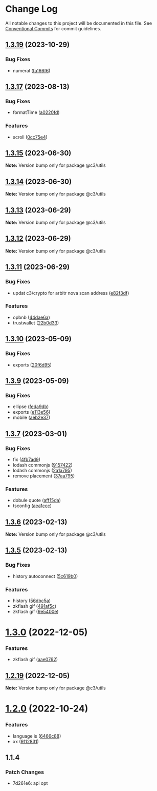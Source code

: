 # Change Log

All notable changes to this project will be documented in this file. See [Conventional Commits](https://conventionalcommits.org) for commit guidelines.

## [1.3.19](https://github.com/che3vinci/c3/compare/@c3/utils@1.3.17...@c3/utils@1.3.19) (2023-10-29)

### Bug Fixes

- numeral ([fa166f6](https://github.com/che3vinci/c3/commit/fa166f6ff590c739a9dc4e61728f1532af2a3367))

## [1.3.17](https://github.com/che3vinci/c3/compare/@c3/utils@1.3.15...@c3/utils@1.3.17) (2023-08-13)

### Bug Fixes

- formatTime ([a0220fd](https://github.com/che3vinci/c3/commit/a0220fd6e6e2fe10ec346f4c626709b3fc560f40))

### Features

- scroll ([0cc75e4](https://github.com/che3vinci/c3/commit/0cc75e4714469f1c129e926c1ce7dab9de92c50a))

## [1.3.15](https://github.com/che3vinci/c3/compare/@c3/utils@1.3.14...@c3/utils@1.3.15) (2023-06-30)

**Note:** Version bump only for package @c3/utils

## [1.3.14](https://github.com/che3vinci/c3/compare/@c3/utils@1.3.13...@c3/utils@1.3.14) (2023-06-30)

**Note:** Version bump only for package @c3/utils

## [1.3.13](https://github.com/che3vinci/c3/compare/@c3/utils@1.3.11...@c3/utils@1.3.13) (2023-06-29)

**Note:** Version bump only for package @c3/utils

## [1.3.12](https://github.com/che3vinci/c3/compare/@c3/utils@1.3.11...@c3/utils@1.3.12) (2023-06-29)

**Note:** Version bump only for package @c3/utils

## [1.3.11](https://github.com/che3vinci/c3/compare/@c3/utils@1.3.10...@c3/utils@1.3.11) (2023-06-29)

### Bug Fixes

- updat c3/crypto for arbitr nova scan address ([e82f3df](https://github.com/che3vinci/c3/commit/e82f3df5c569a6c3edfd3cb3fad1c24e7ab996ff))

### Features

- opbnb ([44dae6a](https://github.com/che3vinci/c3/commit/44dae6a59add039b26141b2261fbcfec5036a723))
- trustwallet ([22b0d33](https://github.com/che3vinci/c3/commit/22b0d3355784ae7aae7c9486b7621624fd0a7441))

## [1.3.10](https://github.com/che3vinci/c3/compare/@c3/utils@1.3.9...@c3/utils@1.3.10) (2023-05-09)

### Bug Fixes

- exports ([20f6d95](https://github.com/che3vinci/c3/commit/20f6d95b2abde328befe989e49dc2889a2a8c2bf))

## [1.3.9](https://github.com/che3vinci/c3/compare/@c3/utils@1.3.7...@c3/utils@1.3.9) (2023-05-09)

### Bug Fixes

- ellipse ([feda9db](https://github.com/che3vinci/c3/commit/feda9dbe7a5ed10232cac8aa66bd55d6a02d342e))
- exports ([e113e56](https://github.com/che3vinci/c3/commit/e113e56172b939439d4e073ae7e103bb1fa155d2))
- mobile ([aeb2e37](https://github.com/che3vinci/c3/commit/aeb2e372bc9f85ae8c3ceb924c9c369cb776e2b0))

## [1.3.7](https://github.com/che3vinci/c3/compare/@c3/utils@1.3.6...@c3/utils@1.3.7) (2023-03-01)

### Bug Fixes

- fix ([4fb7ad9](https://github.com/che3vinci/c3/commit/4fb7ad97fb60c417f543d7d5435827cc66c12c2d))
- lodash commonjs ([9157422](https://github.com/che3vinci/c3/commit/9157422a4a783a0d97a546a61c841aac7f43d4f0))
- lodash commonjs ([2a1a795](https://github.com/che3vinci/c3/commit/2a1a795bd4b83022369ac42d64fd07805eac6f79))
- remove placement ([37aa795](https://github.com/che3vinci/c3/commit/37aa795c00da2d4db23a351b40fe3fd0048b15e7))

### Features

- dobule quote ([aff15da](https://github.com/che3vinci/c3/commit/aff15dae3f43ca86185abd8ec257aef68cf8d41b))
- tsconfig ([aea1ccc](https://github.com/che3vinci/c3/commit/aea1ccc7d62652a10355425b024c4953ece0a95a))

## [1.3.6](https://github.com/che3vinci/c3/compare/@c3/utils@1.3.5...@c3/utils@1.3.6) (2023-02-13)

**Note:** Version bump only for package @c3/utils

## [1.3.5](https://github.com/che3vinci/c3/compare/@c3/utils@1.3.0...@c3/utils@1.3.5) (2023-02-13)

### Bug Fixes

- history autoconnect ([5c619b0](https://github.com/che3vinci/c3/commit/5c619b0f89fa10bc9318b969c4c5a65589d15d3b))

### Features

- history ([56dbc5a](https://github.com/che3vinci/c3/commit/56dbc5aeefb5f95cb77be1981e7b8fcfc8bbbd6f))
- zkflash gif ([491af5c](https://github.com/che3vinci/c3/commit/491af5c86e204eb64d62d5ff2b509e0b0e6f4484))
- zkflash gif ([9e5400e](https://github.com/che3vinci/c3/commit/9e5400ecd4c98a587826d086184150cb65c78038))

# [1.3.0](https://github.com/che3vinci/c3/compare/@c3/utils@1.2.18...@c3/utils@1.3.0) (2022-12-05)

### Features

- zkflash gif ([aae0762](https://github.com/che3vinci/c3/commit/aae0762161753d645be1458e8f0ace77cdbbb504))

## [1.2.19](https://github.com/che3vinci/c3/compare/@c3/utils@1.2.18...@c3/utils@1.2.19) (2022-12-05)

**Note:** Version bump only for package @c3/utils

# [1.2.0](https://github.com/che3vinci/c3/compare/@c3/utils@1.1.88...@c3/utils@1.2.0) (2022-10-24)

### Features

- language is ([6466c88](https://github.com/che3vinci/c3/commit/6466c88776c127413939be5da7b7f0654873e091))
- xx ([9f12831](https://github.com/che3vinci/c3/commit/9f12831bdba50ae133ec5fcd7e7cb5b26851e7e7))

## 1.1.4

### Patch Changes

- 7d261e6: api opt
